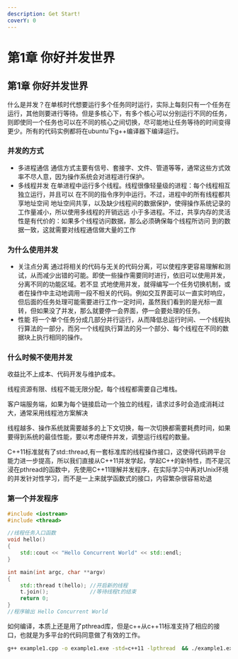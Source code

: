 ```yaml
---
description: Get Start!
coverY: 0
---
```


# 第1章 你好并发世界

## 第1章 你好并发世界

什么是并发？在单核时代想要运行多个任务同时运行，实际上每刻只有一个任务在运行，其他则要进行等待。但是多核心下，有多个核心可以分别运行不同的任务，则即使同一个任务也可以在不同的核心之间切换，尽可能地让任务等待的时间变得更少。所有的代码实例都将在ubuntu下g++编译器下编译运行。

### 并发的方式

* 多进程通信 通信方式主要有信号、套接字、文件、管道等等，通常这些方式效率不尽人意，因为操作系统会对进程进行保护。
* 多线程并发 在单进程中运行多个线程。线程很像轻量级的进程：每个线程相互独立运行，并且可以 在不同的指令序列中运行。不过，进程中的所有线程都共享地址空间 地址空间共享，以及缺少线程间的数据保护，使得操作系统记录的工作量减小，所以使用多线程的开销远远 小于多进程。不过，共享内存的灵活性是有代价的：如果多个线程访问数据，那么必须确保每个线程所访问 到的数据一致，这就需要对线程通信做大量的工作

### 为什么使用并发

* 关注点分离 通过将相关的代码与无关的代码分离，可以使程序更容易理解和测 试，从而减少出错的可能。即使一些操作需要同时进行，依旧可以使用并发，分离不同的功能区域。若不显 式地使用并发，就得编写一个任务切换机制，或者在操作中主动地调用一段不相关的代码。例如交互界面可以一直实时响应，但后面的任务处理可能需要进行工作一定时间，虽然我们看到的是光标一直转，但如果没了并发，那么就要停一会界面，停一会要处理的任务。
* 性能 将一个单个任务分成几部分并行运行，从而降低总运行时间、一个线程执行算法的一部分，而另一个线程执行算法的另一个部分、每个线程在不同的数据块上执行相同的操作。

### 什么时候不使用并发

收益比不上成本、代码开发与维护成本。

线程资源有限、线程不能无限分配，每个线程都需要自己堆栈。

客户端服务端，如果为每个链接启动一个独立的线程，请求过多时会造成消耗过大，通常采用线程池方案解决

线程越多、操作系统就需要越多的上下文切换，每一次切换都需要耗费时间，如果要得到系统的最佳性能，要以考虑硬件并发，调整运行线程的数量。

C++11标准就有了std::thread,有一套标准库的线程操作接口，这使得代码跨平台能力进一步提高，所以我们直接从C++11并发学起，学起C++的新特性，而不是沉浸在pthread的函数中，先使用C++11理解并发程序，在实际学习中再对Unix环境的并发针对性学习，而不是一上来就学函数式的接口，内容繁杂很容易劝退

### 第一个并发程序

```cpp
#include <iostream>
#include <thread>

//线程任务入口函数
void hello()
{
    std::cout << "Hello Concurrent World" << std::endl;
}

int main(int argc, char **argv)
{
    std::thread t(hello); //开启新的线程
    t.join();             //等待线程t的结束
    return 0;
}
//程序输出 Hello Concurrent World
```

如何编译，本质上还是用了pthread库，但是c++从c++11标准支持了相应的接口，也就是为多平台的代码同意做了有效的工作。

```bash
g++ example1.cpp -o example1.exe -std=c++11 -lpthread  && ./example1.exe
```
